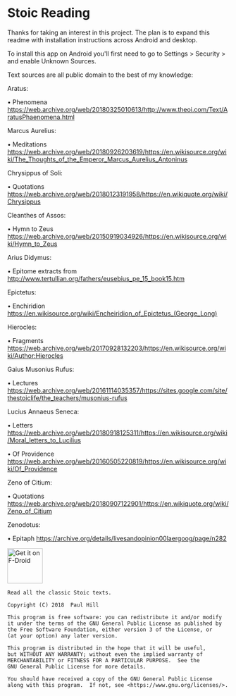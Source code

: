 Stoic Reading
=============

Thanks for taking an interest in this project. The plan is to expand this readme with installation instructions across Android and desktop.

To install this app on Android you'll first need to go to Settings > Security > and enable Unknown Sources.

Text sources are all public domain to the best of my knowledge:

Aratus:

• Phenomena https://web.archive.org/web/20180325010613/http://www.theoi.com/Text/AratusPhaenomena.html

Marcus Aurelius:

• Meditations https://web.archive.org/web/20180926203619/https://en.wikisource.org/wiki/The_Thoughts_of_the_Emperor_Marcus_Aurelius_Antoninus

Chrysippus of Soli:

• Quotations https://web.archive.org/web/20180123191958/https://en.wikiquote.org/wiki/Chrysippus

Cleanthes of Assos:

• Hymn to Zeus https://web.archive.org/web/20150919034926/https://en.wikisource.org/wiki/Hymn_to_Zeus

Arius Didymus:

• Epitome extracts from http://www.tertullian.org/fathers/eusebius_pe_15_book15.htm

Epictetus:

• Enchiridion https://en.wikisource.org/wiki/Encheiridion_of_Epictetus_(George_Long)

Hierocles:

• Fragments https://web.archive.org/web/20170928132203/https://en.wikisource.org/wiki/Author:Hierocles

Gaius Musonius Rufus:

• Lectures https://web.archive.org/web/20161114035357/https://sites.google.com/site/thestoiclife/the_teachers/musonius-rufus

Lucius Annaeus Seneca:

• Letters https://web.archive.org/web/20180918125311/https://en.wikisource.org/wiki/Moral_letters_to_Lucilius

• Of Providence https://web.archive.org/web/20160505220819/https://en.wikisource.org/wiki/Of_Providence

Zeno of Citium:

• Quotations https://web.archive.org/web/20180907122901/https://en.wikiquote.org/wiki/Zeno_of_Citium

Zenodotus:

• Epitaph https://archive.org/details/livesandopinion00laergoog/page/n282

[<img src="https://f-droid.org/badge/get-it-on.png"
      alt="Get it on F-Droid"
      height="80">](https://f-droid.org/packages/app.reading.stoic.stoicreading/)

    Read all the classic Stoic texts.

    Copyright (C) 2018  Paul Hill

    This program is free software: you can redistribute it and/or modify
    it under the terms of the GNU General Public License as published by
    the Free Software Foundation, either version 3 of the License, or
    (at your option) any later version.

    This program is distributed in the hope that it will be useful,
    but WITHOUT ANY WARRANTY; without even the implied warranty of
    MERCHANTABILITY or FITNESS FOR A PARTICULAR PURPOSE.  See the
    GNU General Public License for more details.

    You should have received a copy of the GNU General Public License
    along with this program.  If not, see <https://www.gnu.org/licenses/>.
